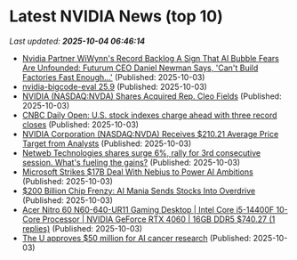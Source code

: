 # Latest NVIDIA News (top 10)
_Last updated: **2025-10-04 06:46:14**_

- [Nvidia Partner WiWynn's Record Backlog A Sign That AI Bubble Fears Are Unfounded: Futurum CEO Daniel Newman Says, 'Can't Build Factories Fast Enough…'](https://biztoc.com/x/fc066d92755367b6) (Published: 2025-10-03)
- [nvidia-bigcode-eval 25.9](https://pypi.org/project/nvidia-bigcode-eval/25.9/) (Published: 2025-10-03)
- [NVIDIA (NASDAQ:NVDA) Shares Acquired Rep. Cleo Fields](https://www.etfdailynews.com/2025/10/03/nvidia-nasdaqnvda-shares-acquired-rep-cleo-fields/) (Published: 2025-10-03)
- [CNBC Daily Open: U.S. stock indexes charge ahead with three record closes](https://www.cnbc.com/2025/10/03/cnbc-daily-open-us-stock-indexes-charge-ahead-with-three-record-closes.html) (Published: 2025-10-03)
- [NVIDIA Corporation (NASDAQ:NVDA) Receives $210.21 Average Price Target from Analysts](https://www.etfdailynews.com/2025/10/03/nvidia-corporation-nasdaqnvda-receives-210-21-average-price-target-from-analysts/) (Published: 2025-10-03)
- [Netweb Technologies shares surge 6%, rally for 3rd consecutive session. What's fueling the gains?](https://economictimes.indiatimes.com/markets/stocks/news/netweb-technologies-shares-surge-6-rally-for-3rd-consecutive-session-whats-fueling-the-gains/articleshow/124284171.cms) (Published: 2025-10-03)
- [Microsoft Strikes $17B Deal With Nebius to Power AI Ambitions](https://finance.yahoo.com/news/microsoft-strikes-17b-deal-nebius-051909894.html) (Published: 2025-10-03)
- [$200 Billion Chip Frenzy: AI Mania Sends Stocks Into Overdrive](https://finance.yahoo.com/news/200-billion-chip-frenzy-ai-051826508.html) (Published: 2025-10-03)
- [Acer Nitro 60 N60-640-UR11 Gaming Desktop | Intel Core i5-14400F 10-Core Processor | NVIDIA GeForce RTX 4060 | 16GB DDR5 $740.27 (1 replies)](https://slickdeals.net/f/18657211-acer-nitro-60-n60-640-ur11-gaming-desktop-intel-core-i5-14400f-10-core-processor-nvidia-geforce-rtx-4060-16gb-ddr5-740-27) (Published: 2025-10-03)
- [The U approves $50 million for AI cancer research](https://dailyutahchronicle.com/2025/10/02/the-u-approves-50-million-for-ai-cancer-research/) (Published: 2025-10-03)
